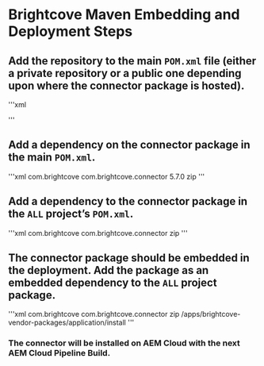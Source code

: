 # Brightcove Maven Embedding and Deployment Steps

## Add the repository to the main `POM.xml` file (either a private repository or a public one depending upon where the connector package is hosted).

'''xml

'''

## Add a dependency on the connector package in the main `POM.xml`.

'''xml
<dependency>
    <groupId>com.brightcove</groupId>
    <artifactId>com.brightcove.connector</artifactId>
    <version>5.7.0</version>
    <type>zip</type>
</dependency>
'''

## Add a dependency to the connector package in the `ALL` project’s `POM.xml`.

'''xml
<dependency>
    <groupId>com.brightcove</groupId>
    <artifactId>com.brightcove.connector</artifactId>
    <type>zip</type>
</dependency>
'''

## The connector package should be embedded in the deployment. Add the package as an embedded dependency to the `ALL` project package.

'''xml
<embedded>
    <groupId>com.brightcove</groupId>
    <artifactId>com.brightcove.connector</artifactId>
    <type>zip</type>
    <target>/apps/brightcove-vendor-packages/application/install</target>
</embedded>
'''

### The connector will be installed on AEM Cloud with the next AEM Cloud Pipeline Build.